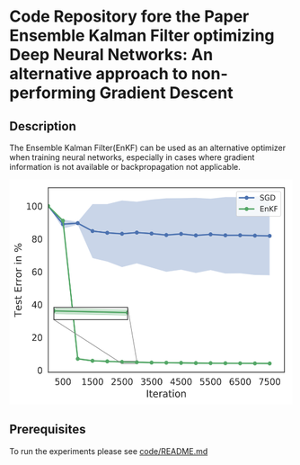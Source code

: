 # Code Repository fore the Paper Ensemble Kalman Filter optimizing Deep Neural Networks: An alternative approach to non-performing Gradient Descent

## Description 
The Ensemble Kalman Filter(EnKF) can be used as an alternative optimizer when training neural networks, especially in cases where gradient information is not available or backpropagation not applicable.

<img src="./figures/all_test_error_iteration.png" height="400">

## Prerequisites
To run the experiments please see [code/README.md](code/README.md)

